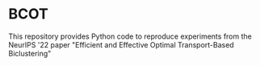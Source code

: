 # BCOT

This repository provides Python code to reproduce experiments from the NeurIPS '22 paper "Efficient and Effective Optimal Transport-Based
Biclustering"

